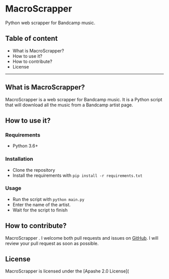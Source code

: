 # **MacroScrapper**

Python web scrapper for Bandcamp music.

## Table of content

* What is MacroScrapper?
* How to use it?
* How to contribute?
* License

---

## What is MacroScrapper?

MacroScrapper is a web scrapper for Bandcamp music. It is a Python script that will download all the music from a Bandcamp artist page.

## How to use it?

### Requirements

* Python 3.6+

### Installation

* Clone the repository
* Install the requirements with `pip install -r requirements.txt`

### Usage

* Run the script with `python main.py`
* Enter the name of the artist.
* Wait for the script to finish

## How to contribute?

MacroScrapper . I welcome both pull requests and issues on [GitHub](https://github.com/LOISGALLAUD/MacroScrapper). I will review your pull request as soon as possible.

## License

MacroScrapper is licensed under the [Apashe 2.0 License](